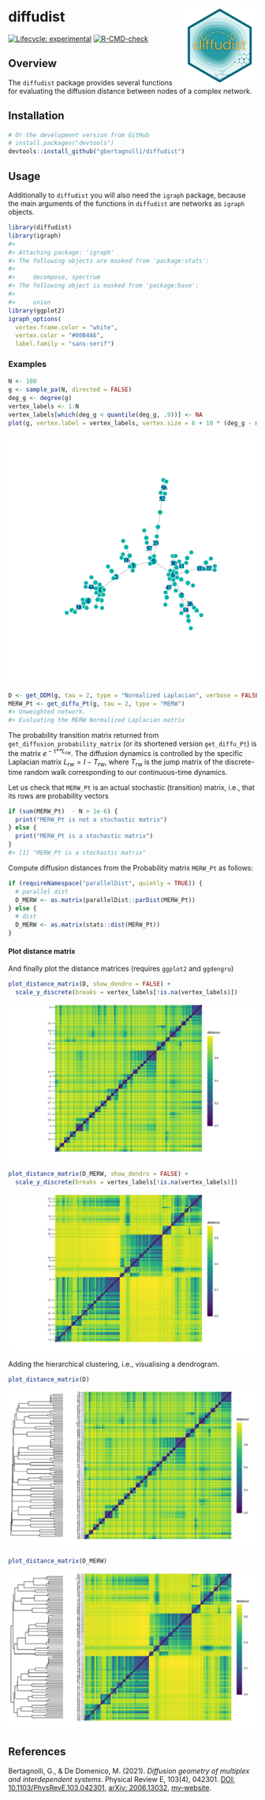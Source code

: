 
<!-- README.md is generated from README.Rmd. Please edit that file -->

# diffudist <img src="man/figures/diffudist.png" align="right" alt="" width="150"/>

<!-- badges: start -->

[![Lifecycle:
experimental](https://img.shields.io/badge/lifecycle-experimental-orange.svg)](https://lifecycle.r-lib.org/articles/stages.html#experimental)
[![R-CMD-check](https://github.com/gbertagnolli/diffudist/workflows/R-CMD-check/badge.svg)](https://github.com/gbertagnolli/diffudist/actions)
<!-- badges: end -->

## Overview

The `diffudist` package provides several functions for evaluating the
diffusion distance between nodes of a complex network.

## Installation

``` r
# Or the development version from GitHub
# install.packages("devtools")
devtools::install_github("gbertagnolli/diffudist")
```

## Usage

Additionally to `diffudist` you will also need the `igraph` package,
because the main arguments of the functions in `diffudist` are networks
as `igraph` objects.

``` r
library(diffudist)
library(igraph)
#> 
#> Attaching package: 'igraph'
#> The following objects are masked from 'package:stats':
#> 
#>     decompose, spectrum
#> The following object is masked from 'package:base':
#> 
#>     union
library(ggplot2)
igraph_options(
  vertex.frame.color = "white",
  vertex.color = "#00B4A6",
  label.family = "sans-serif")
```

### Examples

``` r
N <- 100
g <- sample_pa(N, directed = FALSE)
deg_g <- degree(g)
vertex_labels <- 1:N
vertex_labels[which(deg_g < quantile(deg_g, .9))] <- NA
plot(g, vertex.label = vertex_labels, vertex.size = 6 + 10 * (deg_g - min(deg_g)) / max(deg_g))
```

![](man/figures/plot-g-1.png)<!-- -->

``` r
D <- get_DDM(g, tau = 2, type = "Normalized Laplacian", verbose = FALSE)
MERW_Pt <- get_diffu_Pt(g, tau = 2, type = "MERW")
#> Unweighted network.
#> Evaluating the MERW Normalized Laplacian matrix
```

The probability transition matrix returned from
`get_diffusion_probability_matrix` (or its shortened version
`get_diffu_Pt`) is the matrix *e*<sup> − *τ**L*<sub>rw</sub></sup>. The
diffusion dynamics is controlled by the specific Laplacian matrix
*L*<sub>rw</sub> = *I* − *T*<sub>rw</sub>, where *T*<sub>rw</sub> is the
jump matrix of the discrete-time random walk corresponding to our
continuous-time dynamics.

Let us check that `MERW_Pt` is an actual stochastic (transition) matrix,
i.e., that its rows are probability vectors

``` r
if (sum(MERW_Pt)  - N > 1e-6) {
  print("MERW_Pt is not a stochastic matrix")
} else {
  print("MERW_Pt is a stochastic matrix")
}
#> [1] "MERW_Pt is a stochastic matrix"
```

Compute diffusion distances from the Probability matrix `MERW_Pt` as
follows:

``` r
if (requireNamespace("parallelDist", quietly = TRUE)) {
  # parallel dist
  D_MERW <- as.matrix(parallelDist::parDist(MERW_Pt))
} else {
  # dist
  D_MERW <- as.matrix(stats::dist(MERW_Pt))
}
```

#### Plot distance matrix

And finally plot the distance matrices (requires `ggplot2` and
`ggdengro`)

``` r
plot_distance_matrix(D, show_dendro = FALSE) +
  scale_y_discrete(breaks = vertex_labels[!is.na(vertex_labels)])
```

![](man/figures/plot_CRW-1.png)<!-- -->

``` r
plot_distance_matrix(D_MERW, show_dendro = FALSE) +
  scale_y_discrete(breaks = vertex_labels[!is.na(vertex_labels)])
```

![](man/figures/plot_MERW-1.png)<!-- -->

Adding the hierarchical clustering, i.e., visualising a dendrogram.

``` r
plot_distance_matrix(D)
```

![](man/figures/plots-with-dendro-1.png)<!-- -->

``` r
plot_distance_matrix(D_MERW)
```

![](man/figures/plots-with-dendro-2.png)<!-- -->

## References

Bertagnolli, G., & De Domenico, M. (2021). *Diffusion geometry of
multiplex and interdependent systems*. Physical Review E, 103(4),
042301. [DOI:
10.1103/PhysRevE.103.042301](https://doi.org/10.1103/PhysRevE.103.042301),
[arXiv: 2006.13032](https://arxiv.org/abs/2006.13032),
[my-website](https://gbertagnolli.github.io/publication/ml-diffusion/).
